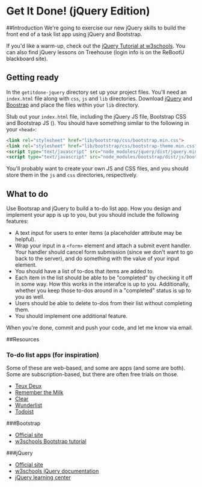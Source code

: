 # Get It Done! (jQuery Edition)

##Introduction
We're going to exercise our new jQuery skills to build the front end of a task list app using jQuery and Bootstrap.

If you'd like a warm-up, check out the [jQuery Tutorial at w3schools](http://www.w3schools.com/jquery/). You can also find jQuery lessons on Treehouse (login info is on the ReBootU blackboard site).

## Getting ready
In the `getitdone-jquery` directory set up your project files. You'll need an `index.html` file along with `css`, `js` and `lib` directories. Download [jQuery](http://jquery.com/download/) and [Boostrap](http://getbootstrap.com) and place the files within your `lib` directory.

Stub out your `index.html` file, including the jQuery JS file, Bootstrap CSS and Bootstrap JS (). You should have something similar to the following in your `<head>`:
```html
<link rel="stylesheet" href="lib/bootstrap/css/bootstrap.min.css">
<link rel="stylesheet" href="lib/bootstrap/css/bootstrap-theme.min.css">
<script type="text/javascript" src="node_modules/jquery/dist/jquery.min.js"></script>
<script type="text/javascript" src="node_modules/bootstrap/dist/js/bootstrap.min.js"></script>
```

You'll probably want to create your own JS and CSS files, and you should store them in the `js` and `css` directories, respectively.

## What to do

Use Bootsrap and jQuery to build a to-do list app. How you design and implement your app is up to you, but you should include the following features:
* A text input for users to enter items (a placeholder attribute may be helpful).
* Wrap your input in a `<form>` element and attach a submit event handler. Your handler should cancel form submission (since we don't want to go back to the server), and do something with the value of your input element.
* You should have a list of to-dos that items are added to.
* Each item in the list should be able to be "completed" by checking it off in some way. How this works in the interafce is up to you. Additionally, whether you keep those to-dos around in a "completed" status is up to you as well.
* Users should be able to delete to-dos from their list without completing them.
* You should implement one additional feature.

When you're done, commit and push your code, and let me know via email.

##Resources

### To-do list apps (for inspiration)
Some of these are web-based, and some are apps (and some are both). Some are subscription-based, but there are often free trials on those.
* [Teux Deux](https://teuxdeux.com)
* [Remember the Milk](https://www.rememberthemilk.com)
* [Clear](http://realmacsoftware.com/clear/)
* [Wunderlist](https://www.wunderlist.com)
* [Todoist](https://en.todoist.com/seeYou)

###Bootstrap
* [Official site](http://getbootstrap.com)
* [w3schools Bootstrap tutorial](http://www.w3schools.com/bootstrap/)


###jQuery
* [Official site](https://jquery.com)
* [w3schools jQuery documentation](http://www.w3schools.com/jquery/)
* [jQuery learning center](http://learn.jquery.com)